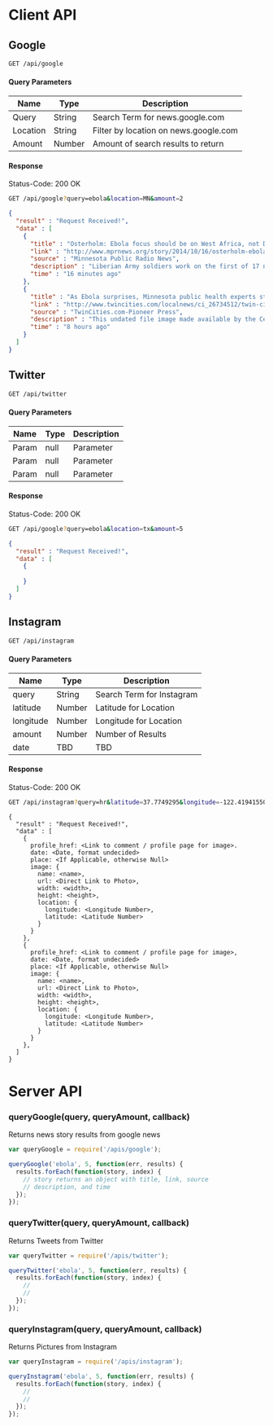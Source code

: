 <!-- Use http://www.tablesgenerator.com/markdown_tables to build tables  -->
# Client API 

## Google

```sh
GET /api/google
```

#### Query Parameters

| Name     | Type   | Description                           |
|----------|--------|---------------------------------------|
| Query    | String | Search Term for news.google.com       |
| Location | String | Filter by location on news.google.com |
| Amount   | Number | Amount of search results to return    |

#### Response

Status-Code: 200 OK

```sh
GET /api/google?query=ebola&location=MN&amount=2
```

```json
{
  "result" : "Request Received!",
  "data" : [
    {
      "title" : "Osterholm: Ebola focus should be on West Africa, not Dallas",
      "link" : "http://www.mprnews.org/story/2014/10/16/osterholm-ebola",
      "source" : "Minnesota Public Radio News‎",
      "description" : "Liberian Army soldiers work on the first of 17 new Ebola treatment center on Wednesday in Tubmanburg, Liberia. John Moore / Getty Images ...",
      "time" : "16 minutes ago"
    },
    { 
      "title" : "As Ebola surprises, Minnesota public health experts step up ...",
      "link" : "http://www.twincities.com/localnews/ci_26734512/twin-cities-public-health-professionals-prep-ebola",
      "source" : "TwinCities.com-Pioneer Press‎",
      "description" : "This undated file image made available by the Centers for Disease Control (CDC) shows the Ebola virus. (AP Photo/Centers for Disease ...",
      "time" : "8 hours ago"
    }
  ]
}
```

## Twitter

```sh
GET /api/twitter
```

#### Query Parameters

| Name  | Type | Description |
|-------|------|-------------|
| Param | null | Parameter   |
| Param | null | Parameter   |
| Param | null | Parameter   |

#### Response

Status-Code: 200 OK

```sh
GET /api/google?query=ebola&location=tx&amount=5
```

```json
{
  "result" : "Request Received!",
  "data" : [
    {
      
    }
  ]
}
```

## Instagram

```sh
GET /api/instagram
```

#### Query Parameters

| Name      | Type   | Description               |
|-----------|--------|---------------------------|
| query     | String | Search Term for Instagram |
| latitude  | Number | Latitude for Location     |
| longitude | Number | Longitude for Location    |
| amount    | Number | Number of Results         |
| date      | TBD    | TBD                       |

#### Response

Status-Code: 200 OK

```sh
GET /api/instagram?query=hr&latitude=37.7749295&longitude=-122.41941550000001&date=TBD&amount=2
```

```
{
  "result" : "Request Received!",
  "data" : [
    {
      profile_href: <Link to comment / profile page for image>.
      date: <Date, format undecided>
      place: <If Applicable, otherwise Null>
      image: {
        name: <name>,
        url: <Direct Link to Photo>,
        width: <width>,
        height: <height>,
        location: {
          longitude: <Longitude Number>,
          latitude: <Latitude Number>
        }
      }
    },
    {
      profile_href: <Link to comment / profile page for image>,
      date: <Date, format undecided>
      place: <If Applicable, otherwise Null>
      image: {
        name: <name>,
        url: <Direct Link to Photo>,
        width: <width>,
        height: <height>,
        location: {
          longitude: <Longitude Number>,
          latitude: <Latitude Number>
        }
      }
    },
  ]
}
```

# Server API

### queryGoogle(query, queryAmount, callback)

Returns news story results from google news
```js
var queryGoogle = require('/apis/google');

queryGoogle('ebola', 5, function(err, results) {
  results.forEach(function(story, index) {
    // story returns an object with title, link, source
    // description, and time 
  });
});
```

### queryTwitter(query, queryAmount, callback)

Returns Tweets from Twitter

```js
var queryTwitter = require('/apis/twitter');

queryTwitter('ebola', 5, function(err, results) {
  results.forEach(function(story, index) {
    // 
    //
  });
});
```

### queryInstagram(query, queryAmount, callback)

Returns Pictures from Instagram

```js
var queryInstagram = require('/apis/instagram');

queryInstagram('ebola', 5, function(err, results) {
  results.forEach(function(story, index) {
    //
    //
  });
});
```
